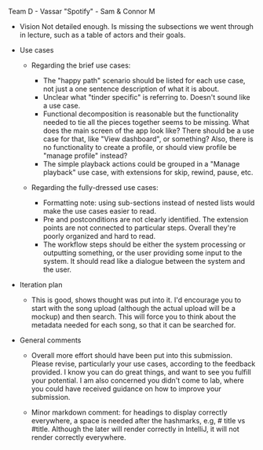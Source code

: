 Team D - Vassar "Spotify" - Sam & Connor M

- Vision
  Not detailed enough. Is missing the subsections we went through in lecture, such as a table of actors and their goals.


- Use cases

    - Regarding the brief use cases:
        - The "happy path" scenario should be listed for each use case, not just a one sentence description of what it is about.
        - Unclear what "tinder specific" is referring to. Doesn't sound like a use case.
        - Functional decomposition is reasonable but the functionality needed to tie all the pieces together seems to be missing. What does the main screen of the app look like? There should be a use case for that, like "View dashboard", or something? Also, there is no functionality to create a profile, or should view profile be "manage profile" instead?
        - The simple playback actions could be grouped in a "Manage playback" use case, with extensions for skip, rewind, pause, etc.


  - Regarding the fully-dressed use cases:
    - Formatting note: using sub-sections instead of nested lists would make the use cases easier to read.
    - Pre and postconditions are not clearly identified. The extension points are not connected to particular steps. Overall they're poorly organized and hard to read.
    - The workflow steps should be either the system processing or outputting something, or the user providing some input to the system. It should read like a dialogue between the system and the user.


- Iteration plan
    - This is good, shows thought was put into it. I'd encourage you to start with the song upload (although the actual upload will be a mockup) and then search. This will force you to think about the metadata needed for each song, so that it can be searched for.

- General comments

    - Overall more effort should have been put into this submission. Please revise, particularly your use cases, according to the feedback provided. I know you can do great things, and want to see you fulfill your potential. I am also concerned you didn't come to lab, where you could have received guidance on how to improve your submission.
    
    - Minor markdown comment: for headings to display correctly everywhere, a space is needed after the hashmarks, e.g, # title vs #title. Although the later will render correctly in IntelliJ, it will not render correctly everywhere.